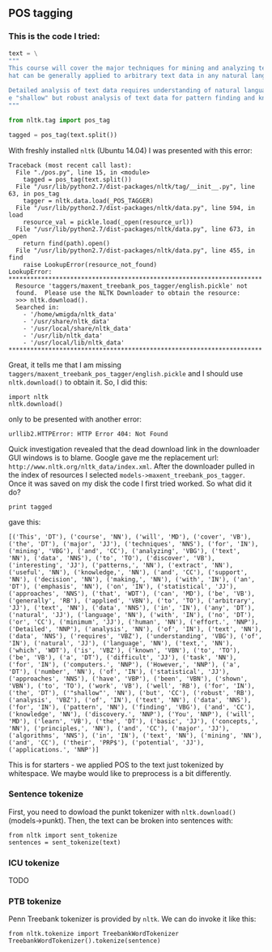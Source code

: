 ## POS tagging

### This is the code I tried:
```python
text = \
"""
This course will cover the major techniques for mining and analyzing text data to discover interesting patterns, extract useful knowledge, and support decision making, with an emphasis on statistical approaches t
hat can be generally applied to arbitrary text data in any natural language with no or minimum human effort.

Detailed analysis of text data requires understanding of natural language text, which is known to be a difficult task for computers. However, a number of statistical approaches have been shown to work well for th
e "shallow" but robust analysis of text data for pattern finding and knowledge discovery. You will learn the basic concepts, principles, and major algorithms in text mining and their potential applications.
"""

from nltk.tag import pos_tag

tagged = pos_tag(text.split())
```

With freshly installed `nltk` (Ubuntu 14.04) I was presented with this error:
```
Traceback (most recent call last):
  File "./pos.py", line 15, in <module>
    tagged = pos_tag(text.split())
  File "/usr/lib/python2.7/dist-packages/nltk/tag/__init__.py", line 63, in pos_tag
    tagger = nltk.data.load(_POS_TAGGER)
  File "/usr/lib/python2.7/dist-packages/nltk/data.py", line 594, in load
    resource_val = pickle.load(_open(resource_url))
  File "/usr/lib/python2.7/dist-packages/nltk/data.py", line 673, in _open
    return find(path).open()
  File "/usr/lib/python2.7/dist-packages/nltk/data.py", line 455, in find
    raise LookupError(resource_not_found)
LookupError: 
**********************************************************************
  Resource 'taggers/maxent_treebank_pos_tagger/english.pickle' not
  found.  Please use the NLTK Downloader to obtain the resource:
  >>> nltk.download().
  Searched in:
    - '/home/wmigda/nltk_data'
    - '/usr/share/nltk_data'
    - '/usr/local/share/nltk_data'
    - '/usr/lib/nltk_data'
    - '/usr/local/lib/nltk_data'
**********************************************************************
```

Great, it tells me that I am missing `taggers/maxent_treebank_pos_tagger/english.pickle` and I should use `nltk.download()` to obtain it.
So, I did this:
```
import nltk
nltk.download()
```
only to be presented with another error:
```
urllib2.HTTPError: HTTP Error 404: Not Found
```
Quick investigation revealed that the dead download link in the downloader GUI windows is to blame. Google gave me the replacement url: `http://www.nltk.org/nltk_data/index.xml`.
After the downloader pulled in the index of resources I selected `models->maxent_treebank_pos_tagger`.
Once it was saved on my disk the code I first tried worked.
So what did it do?
```
print tagged
```
gave this:
```
[('This', 'DT'), ('course', 'NN'), ('will', 'MD'), ('cover', 'VB'), ('the', 'DT'), ('major', 'JJ'), ('techniques', 'NNS'), ('for', 'IN'), ('mining', 'VBG'), ('and', 'CC'), ('analyzing', 'VBG'), ('text', 'NN'), ('data', 'NNS'), ('to', 'TO'), ('discover', 'VB'), ('interesting', 'JJ'), ('patterns,', 'NN'), ('extract', 'NN'), ('useful', 'NN'), ('knowledge,', 'NN'), ('and', 'CC'), ('support', 'NN'), ('decision', 'NN'), ('making,', 'NN'), ('with', 'IN'), ('an', 'DT'), ('emphasis', 'NN'), ('on', 'IN'), ('statistical', 'JJ'), ('approaches', 'NNS'), ('that', 'WDT'), ('can', 'MD'), ('be', 'VB'), ('generally', 'RB'), ('applied', 'VBN'), ('to', 'TO'), ('arbitrary', 'JJ'), ('text', 'NN'), ('data', 'NNS'), ('in', 'IN'), ('any', 'DT'), ('natural', 'JJ'), ('language', 'NN'), ('with', 'IN'), ('no', 'DT'), ('or', 'CC'), ('minimum', 'JJ'), ('human', 'NN'), ('effort.', 'NNP'), ('Detailed', 'NNP'), ('analysis', 'NN'), ('of', 'IN'), ('text', 'NN'), ('data', 'NNS'), ('requires', 'VBZ'), ('understanding', 'VBG'), ('of', 'IN'), ('natural', 'JJ'), ('language', 'NN'), ('text,', 'NN'), ('which', 'WDT'), ('is', 'VBZ'), ('known', 'VBN'), ('to', 'TO'), ('be', 'VB'), ('a', 'DT'), ('difficult', 'JJ'), ('task', 'NN'), ('for', 'IN'), ('computers.', 'NNP'), ('However,', 'NNP'), ('a', 'DT'), ('number', 'NN'), ('of', 'IN'), ('statistical', 'JJ'), ('approaches', 'NNS'), ('have', 'VBP'), ('been', 'VBN'), ('shown', 'VBN'), ('to', 'TO'), ('work', 'VB'), ('well', 'RB'), ('for', 'IN'), ('the', 'DT'), ('"shallow"', 'NN'), ('but', 'CC'), ('robust', 'RB'), ('analysis', 'VBZ'), ('of', 'IN'), ('text', 'NN'), ('data', 'NNS'), ('for', 'IN'), ('pattern', 'NN'), ('finding', 'VBG'), ('and', 'CC'), ('knowledge', 'NN'), ('discovery.', 'NNP'), ('You', 'NNP'), ('will', 'MD'), ('learn', 'VB'), ('the', 'DT'), ('basic', 'JJ'), ('concepts,', 'NN'), ('principles,', 'NN'), ('and', 'CC'), ('major', 'JJ'), ('algorithms', 'NNS'), ('in', 'IN'), ('text', 'NN'), ('mining', 'NN'), ('and', 'CC'), ('their', 'PRP$'), ('potential', 'JJ'), ('applications.', 'NNP')]
```
This is for starters - we applied POS to the text just tokenized by whitespace. We maybe would like to preprocess is a bit differently.

### Sentence tokenize
First, you need to dowload the punkt tokenizer with `nltk.download()` (models->punkt).
Then, the text can be broken into sentences with:
```
from nltk import sent_tokenize
sentences = sent_tokenize(text)
```

### ICU tokenize
TODO

### PTB tokenize
Penn Treebank tokenizer is provided by `nltk`. We can do invoke it like this:
```
from nltk.tokenize import TreebankWordTokenizer
TreebankWordTokenizer().tokenize(sentence)
```
